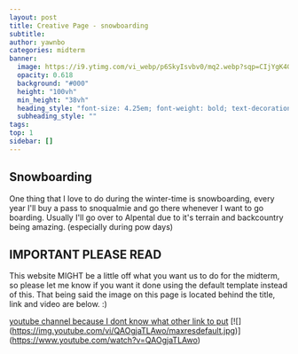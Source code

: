 ```yaml
---
layout: post
title: Creative Page - snowboarding
subtitle:
author: yawnbo
categories: midterm
banner:
  image: https://i9.ytimg.com/vi_webp/p6SkyIsvbv0/mq2.webp?sqp=CIjYgK4G-oaymwEmCMACELQB8quKqQMa8AEB-AH-CYAC0AWKAgwIABABGGUgZShlMA8=&rs=AOn4CLBHcpGHhbZkE4NuyAMXgqVzxXbFFw
  opacity: 0.618
  background: "#000"
  height: "100vh"
  min_height: "38vh"
  heading_style: "font-size: 4.25em; font-weight: bold; text-decoration: underline"
  subheading_style: ""
tags: 
top: 1
sidebar: []
---
```

## Snowboarding

One thing that I love to do during the winter-time is snowboarding, every year I'll buy a pass to snoqualmie and go there whenever I want to go boarding. Usually I'll go over to Alpental due to it's terrain and backcountry being amazing. (especially during pow days)

## IMPORTANT PLEASE READ
This website MIGHT be a little off what you want us to do for the midterm, so please let me know if you want it done using the default template instead of this. That being said the image on this page is located behind the title, link and video are below. :)

[youtube channel because I dont know what other link to put](https://www.youtube.com/channel/UCArQYc76NyVWYQSNDORLVfg)
[![]
(https://img.youtube.com/vi/QAOgjaTLAwo/maxresdefault.jpg)]
(https://www.youtube.com/watch?v=QAOgjaTLAwo)
